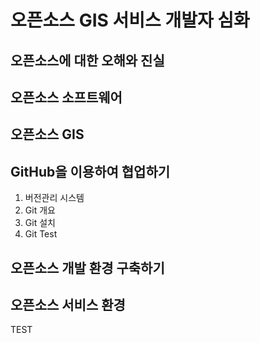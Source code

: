 # 오픈소스 GIS 서비스 개발자 심화
## 오픈소스에 대한 오해와 진실
## 오픈소스 소프트웨어
## 오픈소스 GIS
## GitHub을 이용하여 협업하기
1. 버전관리 시스템
2. Git 개요
3. Git 설치
4. Git Test
## 오픈소스 개발 환경 구축하기
## 오픈소스 서비스 환경 

TEST